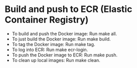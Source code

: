 # Build and push to ECR (Elastic Container Registry)
- To build and push the Docker image: Run make all.
- To just build the Docker image: Run make build.
- To tag the Docker image: Run make tag.
- To log into ECR: Run make ecr-login.
- To push the Docker image to ECR: Run make push.
- To clean up local images: Run make clean.
```